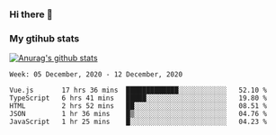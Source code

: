 ### Hi there 👋

### My gtihub stats

[![Anurag's github stats](https://github-readme-stats.vercel.app/api?username=gaozhidong)](https://github.com/gaozhidong/github-readme-stats)

<!--START_SECTION:waka-->
```text
Week: 05 December, 2020 - 12 December, 2020

Vue.js       17 hrs 36 mins  █████████████░░░░░░░░░░░░   52.10 % 
TypeScript   6 hrs 41 mins   █████░░░░░░░░░░░░░░░░░░░░   19.80 % 
HTML         2 hrs 52 mins   ██░░░░░░░░░░░░░░░░░░░░░░░   08.51 % 
JSON         1 hr 36 mins    █▒░░░░░░░░░░░░░░░░░░░░░░░   04.76 % 
JavaScript   1 hr 25 mins    █░░░░░░░░░░░░░░░░░░░░░░░░   04.23 % 
```
<!--END_SECTION:waka-->